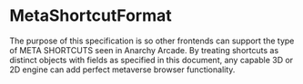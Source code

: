 # MetaShortcutFormat
The purpose of this specification is so other frontends can support the type of META SHORTCUTS seen in Anarchy Arcade.  By treating shortcuts as distinct objects with fields as specified in this document, any capable 3D or 2D engine can add perfect metaverse browser functionality.
